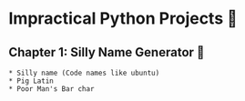 # Impractical Python Projects 🐍

## Chapter 1: Silly Name Generator 🦥
    * Silly name (Code names like ubuntu)
    * Pig Latin
    * Poor Man's Bar char